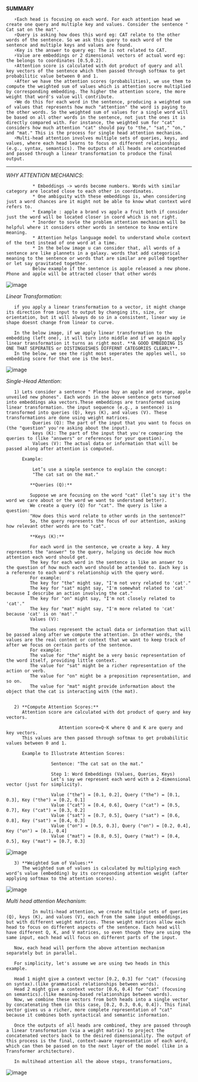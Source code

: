 

**SUMMARY** 

       ⚡️Each head is focusing on each word. For each attention head we create one query and multiple key and values. Consider the sentence " Cat sat on the mat". 
       ⚡️Query is asking how does this word eg: CAT relate to the other words of the sentence. So we ask this query to each word of the sentence and multiple keys and values are found.  
       ⚡️Key is the answer to query eg: The is not related to CAT. 
       ⚡️Value are embeddings or 2 dimensional vectors of actual word eg: the belongs to coordinates [0.5,0.2]. 
       ⚡️Attention score is calculated with dot product of query and all key vectors of the sentence which then passed through softmax to get probabilitic value between 0 and 1. 
       ⚡️After we have the attention scores (probabilities), we use them to compute the weighted sum of values which is attention socre multiplied by corresponding embedding. The higher the attention score, the more weight that word's value will contribute. 
       ⚡️We do this for each word in the sentence, producing a weighted sum of values that represents how much "attention" the word is paying to the other words. So the weighted sum of values for a single word will be based on all other words in the sentence, not just the ones it is directly compared with. For instance, the weighted sum for "cat" considers how much attention "cat" should pay to "the," "sat," "on," and "mat." This is the process for single head attention mechanism.
       ⚡️Multi-head attention involves multiple sets of queries, keys, and values, where each head learns to focus on different relationships (e.g., syntax, semantics). The outputs of all heads are concatenated and passed through a linear transformation to produce the final output.

___________________________________________________________________________________________________________________________

*WHY ATTENTION MECHANICS*:

              * Embeddings -> words become numbers. Words with similar category are located close to each other in coordinates. 
              * One ambiguity with these embeddings is, when considering just a word chances are it might not be able to know what context word refers to. 
              * Example : apple a brand vs apple a fruit both if consider just the word will be located closer in coord which is not right. 
              * Inorder to sovle the problem attention mechanism will be helpful where it considers other words in sentence to know entire meaning.
              * Attention helps language model to understand whole context of the text instead of one word at a time. 
              * In the below image u can consider that, all words of a sentence are like plannets in a galaxy. words that add categorical meaning to the sentence or words that are similar are pulled together or let say gravitated together. 
              Below example if the sentence is apple released a new phone. Phone and apple will be attracted closer that other words
              
![image](https://github.com/user-attachments/assets/0bd907fc-de02-48db-9070-25083a148c07)

*Linear Transformation*:

       if you apply a linear transformation to a vector, it might change its direction from input to output by changing its, size, or orientation, but it will always do so in a consistent, linear way ie shape doesnt change from linear to curve. 
       
       In the below image, if we apply linear transformation to the embedding (left one), it will turn into middle and if we again apply linear transformation it turns as right most. **A GOOD EMBEDDING IS ONE THAT SEPERATES or DISTINGUISHES DIFFERNT CATEGORIES CLEARLY**. 
       In the below, we see the right most seperates the apples well, so embedding score for that one is the best. 
       
![image](https://github.com/user-attachments/assets/7f89fc1c-84bf-454a-9af4-76302213eef2)


*Single-Head Attention*:

       1) Lets consider a sentence " Please buy an apple and orange, apple unveiled new phones". Each words in the above sentence gets turned into embeddings aka vectors.These embeddings are transformed using linear transformation. the input sequence (e.g., a sentence) is transformed into queries (Q), keys (K), and values (V). These transformations are done using weight matrices. 
              Queries (Q): The part of the input that you want to focus on (the "question" you're asking about the input).
              keys (K): The part of the input that you're comparing the queries to (like "answers" or references for your question).
              Values (V): The actual data or information that will be passed along after attention is computed.
       
          Example:
              
              Let’s use a simple sentence to explain the concept:
              "The cat sat on the mat."
       
             **Queries (Q):**
             
             Suppose we are focusing on the word "cat" (let’s say it's the word we care about or the word we want to understand better).
             We create a query (Q) for "cat". The query is like a question:
             "How does this word relate to other words in the sentence?"
             So, the query represents the focus of our attention, asking how relevant other words are to "cat".
             
             **Keys (K):**
             
             For each word in the sentence, we create a key. A key represents the "answer" to the query, helping us decide how much attention each word should get.
             The key for each word in the sentence is like an answer to the question of how much each word should be attended to. Each key is a reference to each word's relationship with the query word.
             For example:
             The key for "the" might say, "I'm not very related to 'cat'."
             The key for "sat" might say, "I'm somewhat related to 'cat' because I describe an action involving the cat."
             The key for "on" might say, "I'm not closely related to 'cat'."
             The key for "mat" might say, "I'm more related to 'cat' because 'cat' is on 'mat'."
             Values (V):
             
             The values represent the actual data or information that will be passed along after we compute the attention. In other words, the values are the real content or context that we want to keep track of after we focus on certain parts of the sentence.
             For example:
             The value for "the" might be a very basic representation of the word itself, providing little context.
             The value for "sat" might be a richer representation of the action or verb.
             The value for "on" might be a preposition representation, and so on.
             The value for "mat" might provide information about the object that the cat is interacting with (the mat).


       2) **Compute Attention Scores:**
          Attention score are calculated with dot product of query and key vectors.
       
                        Attention score=Q⋅K where Q and K are query and key vectors.
          This values are then passed through softmax to get probabilitic values between 0 and 1. 
       
          Example to Illustrate Attention Scores:
                     
                     Sentence: "The cat sat on the mat."
                     
                     Step 1: Word Embeddings (Values, Queries, Keys)
                     Let’s say we represent each word with a 2-dimensional vector (just for simplicity).
                     
                     Value ("the") = [0.1, 0.2], Query ("the") = [0.1, 0.3], Key ("the") = [0.2, 0.1]
                     Value ("cat") = [0.4, 0.6], Query ("cat") = [0.5, 0.7], Key ("cat") = [0.3, 0.2]
                     Value ("sat") = [0.7, 0.5], Query ("sat") = [0.6, 0.8], Key ("sat") = [0.4, 0.3]
                     Value ("on") = [0.5, 0.3], Query ("on") = [0.2, 0.4], Key ("on") = [0.1, 0.4]
                     Value ("mat") = [0.8, 0.5], Query ("mat") = [0.4, 0.5], Key ("mat") = [0.7, 0.3]
       
![image](https://github.com/user-attachments/assets/049f8931-1bab-4c8c-aaa4-28718fff868b)
       
       
       3) **Weighted Sum of Values:**
          The weighted sum of values is calculated by multiplying each word’s value (embedding) by its corresponding attention weight (after applying softmax to the attention scores).
          
![image](https://github.com/user-attachments/assets/d7d5a78c-ddb9-4429-b76c-f0c17a87c770)


*Multi head attention Mechanism*:
              
              In multi-head attention, we create multiple sets of queries (Q), keys (K), and values (V), each from the same input embeddings, but with different weight matrices. These weight matrices allow each head to focus on different aspects of the sentence. Each head will have different Q, K, and V matrices, so even though they are using the same input, each head will focus on different parts of the input.
       
       Now, each head will perform the above attention mechanism separately but in parallel.
       
       For simplicity, let's assume we are using two heads in this example.
       
       Head 1 might give a context vector [0.2, 0.3] for "cat" (focusing on syntax).(like grammatical relationships between words).
       Head 2 might give a context vector [0.6, 0.4] for "cat" (focusing on semantics).(like meaning-based relationships between words).
       Now, we combine these vectors from both heads into a single vector by concatenating them (in this case, [0.2, 0.3, 0.6, 0.4]). This final vector gives us a richer, more complete representation of "cat" because it combines both syntactical and semantic information.
       
       Once the outputs of all heads are combined, they are passed through a linear transformation (via a weight matrix) to project the concatenated vectors back to the desired dimensionality. The output of this process is the final, context-aware representation of each word, which can then be passed on to the next layer of the model (like in a Transformer architecture).
       
       In multihead attention all the above steps, transformations, 

![image](https://github.com/user-attachments/assets/54de38c0-0d59-4dd2-a39a-68a2d2d12a64)




